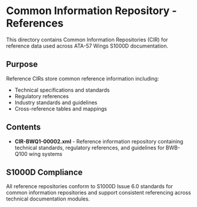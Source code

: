 # Common Information Repository - References

This directory contains Common Information Repositories (CIR) for reference data used across ATA-57 Wings S1000D documentation.

## Purpose

Reference CIRs store common reference information including:

- Technical specifications and standards
- Regulatory references
- Industry standards and guidelines
- Cross-reference tables and mappings

## Contents

- **CIR-BWQ1-00002.xml** - Reference information repository containing technical standards, regulatory references, and guidelines for BWB-Q100 wing systems

## S1000D Compliance

All reference repositories conform to S1000D Issue 6.0 standards for common information repositories and support consistent referencing across technical documentation modules.